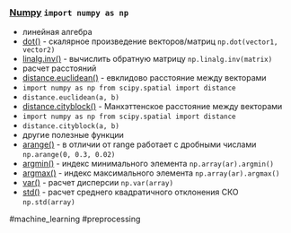 ### [Numpy](https://numpy.org/doc/)  `import numpy as np`
* линейная алгебра
 * [dot()](https://numpy.org/doc/stable/reference/generated/numpy.dot.html) - скалярное произведение векторов/матриц `np.dot(vector1, vector2)`
 * [linalg.inv()](https://numpy.org/doc/stable/reference/generated/numpy.linalg.inv.html) - вычислить обратную матрицу `np.linalg.inv(matrix)`
* расчет расстояний
 * [distance.euclidean()](https://docs.scipy.org/doc/scipy/reference/generated/scipy.spatial.distance.euclidean.html) - евклидово расстояние между векторами
  * `import numpy as np from scipy.spatial import distance`
  * `distance.euclidean(a, b)`
 * [distance.cityblock()](https://docs.scipy.org/doc/scipy/reference/generated/scipy.spatial.distance.cityblock.html) - Манхэттенское расстояние между векторами
  * `import numpy as np from scipy.spatial import distance`
  * `distance.cityblock(a, b)`
* другие полезные функции
 * [arange()](https://numpy.org/doc/stable/reference/generated/numpy.arange.html) - в отличии от range работает с дробными числами `np.arange(0, 0.3, 0.02)`
 * [argmin()](https://numpy.org/doc/stable/reference/generated/numpy.argmin.html) - индекс минимального элемента `np.array(ar).argmin()`
 * [argmax()](https://numpy.org/doc/stable/reference/generated/numpy.argmax.html) - индекс максимального элемента `np.array(ar).argmax()`
 * [var()](https://numpy.org/doc/stable/reference/generated/numpy.var.html) - расчет дисперсии `np.var(array)`
 * [std()](https://numpy.org/doc/stable/reference/generated/numpy.std.html) - расчет среднего квадратичного отклонения СКО `np.std(array)`

#machine_learning #preprocessing 
